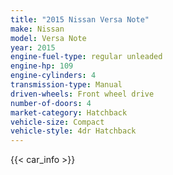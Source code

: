 ```yaml
---
title: "2015 Nissan Versa Note"
make: Nissan
model: Versa Note
year: 2015
engine-fuel-type: regular unleaded
engine-hp: 109
engine-cylinders: 4
transmission-type: Manual
driven-wheels: Front wheel drive
number-of-doors: 4
market-category: Hatchback
vehicle-size: Compact
vehicle-style: 4dr Hatchback
---
```


{{< car_info >}}
